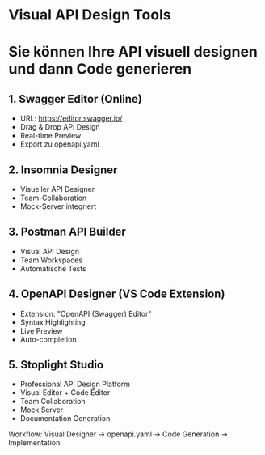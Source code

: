 # Visual API Design Tools

# Sie können Ihre API visuell designen und dann Code generieren

## 1. Swagger Editor (Online)

- URL: https://editor.swagger.io/
- Drag & Drop API Design
- Real-time Preview
- Export zu openapi.yaml

## 2. Insomnia Designer

- Visueller API Designer
- Team-Collaboration
- Mock-Server integriert

## 3. Postman API Builder

- Visual API Design
- Team Workspaces
- Automatische Tests

## 4. OpenAPI Designer (VS Code Extension)

- Extension: "OpenAPI (Swagger) Editor"
- Syntax Highlighting
- Live Preview
- Auto-completion

## 5. Stoplight Studio

- Professional API Design Platform
- Visual Editor + Code Editor
- Team Collaboration
- Mock Server
- Documentation Generation

Workflow:
Visual Designer → openapi.yaml → Code Generation → Implementation
